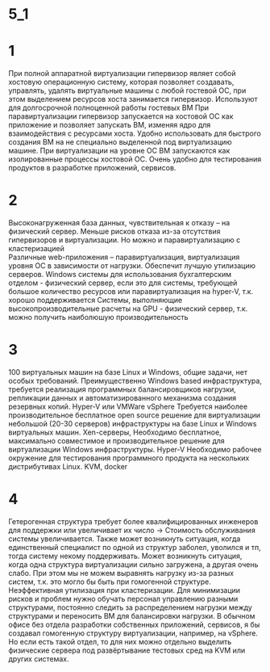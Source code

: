 # 5_1
# 1
При полной аппаратной виртуализации гипервизор являет собой хостовую операционную систему, которая позволяет создавать, управлять, удалять виртуальные машины с любой гостевой ОС, при этом выделением ресурсов хоста занимается гипервизор. Используют для долгосрочной полноценной работы гостевых ВМ
При паравиртуализации гипервизор запускается на хостовой ОС как приложение и позволяет запускать ВМ, изменяя ядро для взаимодействия с ресурсами хоста. Удобно использовать для быстрого создания ВМ на не специально выделенной под виртуализацию машине.
При виртуализации на уровне ОС ВМ запускаются как изолированные процессы хостовой ОС. Очень удобно для тестирования продуктов в разработке приложений, сервисов.  
# 2
Высоконагруженная база данных, чувствительная к отказу – на физический сервер. Меньше рисков отказа из-за отсутствия гипервизоров и виртуализации. Но можно и паравиртуализацию с кластеризацией  
Различные web-приложения – паравиртуализация, виртуализация уровня ОС в зависимости от нагрузки. Обеспечит лучшую утилизацию серверов.
Windows системы для использования бухгалтерским отделом - физический сервер, если это для системы, требующей большое количество ресурсов или паравиртуализация на hyper-V, т.к. хорошо поддерживается
Системы, выполняющие высокопроизводительные расчеты на GPU - физический сервер, т.к. можно получить наиболюшую производительность
# 3
100 виртуальных машин на базе Linux и Windows, общие задачи, нет особых требований. Преимущественно Windows based инфраструктура, требуется реализация программных балансировщиков нагрузки, репликации данных и автоматизированного механизма создания резервных копий.
Hyper-V или VMWare vSphere
Требуется наиболее производительное бесплатное open source решение для виртуализации небольшой (20-30 серверов) инфраструктуры на базе Linux и Windows виртуальных машин.
Xen-серверы, 
Необходимо бесплатное, максимально совместимое и производительное решение для виртуализации Windows инфраструктуры.
Hyper-V
Необходимо рабочее окружение для тестирования программного продукта на нескольких дистрибутивах Linux.
KVM, docker
# 4
Гетерогенная структура требует более квалифицированных инженеров для поддержки или увеличивает их число -> Стоимость обслуживания системы увеличивается. Также может возникнуть ситуация, когда единственный специалист по одной из структур заболел, уволился и тп, тогда систему некому поддерживать. 
Может возникнуть ситуация, когда одна структура виртуализации сильно загружена, а другая очень слабо. При этом мы не можем выравнять нагрузку из-за разных систем, т.к. это могло бы быть при гомогенной структуре. 
Неэффективная утилизация при кластеризации.
Для минимизации рисков и проблем нужно обучать персонал управлению разными структурами, постоянно следить за распределением нагрузки между структурами и переносить ВМ для балансировки нагрузки.
В обычном офисе без отдела разработки собственных приложений, сервисов, я бы создавал гомогенную структуру виртуализации, например, на vSphere. Но если есть такой отдел,  то для них можно отдельно выделить физические сервера под развёртывание тестовых сред на KVM или других системах.
